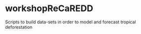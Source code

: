 # workshopReCaREDD
Scripts to build data-sets in order to model and forecast tropical deforestation
